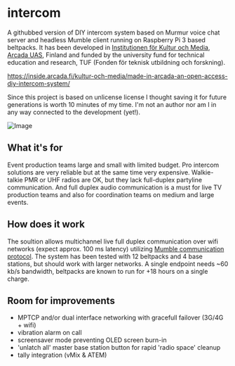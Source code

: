 # intercom
A githubbed version of DIY intercom system based on Murmur voice chat server and headless Mumble client running on Raspberry Pi 3 based beltpacks. It has been developed in [Institutionen för Kultur och Media](https://www.arcada.fi/sv/forskning/institutionen-kultur-och-media), [Arcada UAS](https://www.arcada.fi/en), Finland and funded by the university fund for technical education and research, TUF (Fonden för teknisk utbildning och forskning).

https://inside.arcada.fi/kultur-och-media/made-in-arcada-an-open-access-diy-intercom-system/

Since this project is based on unlicense license I thought saving it for future generations is worth 10 minutes of my time. I'm not an author nor am I in any way connected to the development (yet!). 

![Image](https://inside.arcada.fi/wp-content/uploads/2019/01/Nicke-intercom-650x348.png)

## What it's for
Event production teams large and small with limited budget. Pro intercom solutions are very reliable but at the same time very expensive. Walkie-talkie PMR or UHF radios are OK, but they lack full-duplex partyline communication. And full duplex audio communication is a must for live TV production teams and also for coordination teams on medium and large events. 

## How does it work
The soultion allows multichannel live full duplex communication over wifi networks (expect approx. 100 ms latency) utilizing [Mumble communication protocol](https://wiki.mumble.info/wiki/Protocol). The system has been tested with 12 beltpacks and 4 base stations, but should work with larger networks.
A single endpoint needs ~60 kb/s bandwidth, beltpacks are known to run for +18 hours on a single charge.

## Room for improvements
- MPTCP and/or dual interface networking with gracefull failover (3G/4G + wifi)
- vibration alarm on call
- screensaver mode preventing OLED screen burn-in
- 'unlatch all' master base station button for rapid 'radio space' cleanup
- tally integration (vMix & ATEM)
